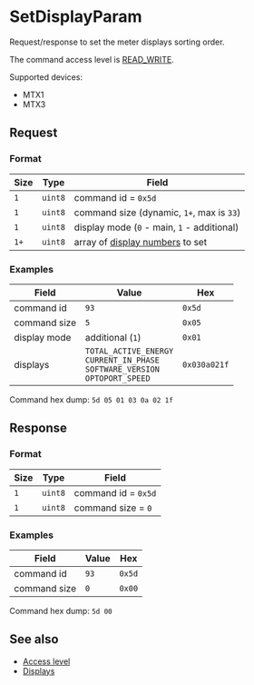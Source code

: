 # SetDisplayParam

Request/response to set the meter displays sorting order.

The command access level is [READ_WRITE](../basics.md#command-access-level).

Supported devices:
- MTX1
- MTX3


## Request

### Format

| Size | Type    | Field                                                    |
| ---- | ------- | -------------------------------------------------------- |
| `1`  | `uint8` | command id = `0x5d`                                      |
| `1`  | `uint8` | command size (dynamic, `1+`, max is `33`)                |
| `1`  | `uint8` | display mode (`0` - main, `1` - additional)              |
| `1+` | `uint8` | array of [display numbers](../basics.md#displays) to set |

### Examples

| Field        | Value                                                                                          | Hex          |
| ------------ | ---------------------------------------------------------------------------------------------- | ------------ |
| command id   | `93`                                                                                           | `0x5d`       |
| command size | `5`                                                                                            | `0x05`       |
| display mode | additional (`1`)                                                                               | `0x01`       |
| displays     | `TOTAL_ACTIVE_ENERGY` <br/> `CURRENT_IN_PHASE` <br/> `SOFTWARE_VERSION` <br/> `OPTOPORT_SPEED` | `0x030a021f` |

Command hex dump: `5d 05 01 03 0a 02 1f`


## Response

### Format

| Size | Type    | Field               |
| ---- | ------- | ------------------- |
| `1`  | `uint8` | command id = `0x5d` |
| `1`  | `uint8` | command size = `0`  |

### Examples

| Field        | Value | Hex    |
| ------------ | ----- | ------ |
| command id   | `93`  | `0x5d` |
| command size | `0`   | `0x00` |

Command hex dump: `5d 00`


## See also

* [Access level](../basics.md#command-access-level)
* [Displays](../basics.md#displays)
